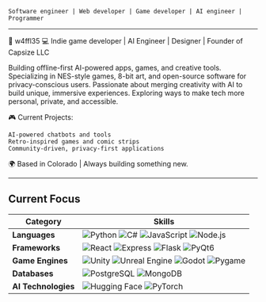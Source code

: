 `Software engineer | Web developer | Game developer | AI engineer | Programmer`

---

👾 w4ffl35
💻 Indie game developer | AI Engineer | Designer | Founder of Capsize LLC

Building offline-first AI-powered apps, games, and creative tools. Specializing in NES-style games, 8-bit art, and open-source software for privacy-conscious users. Passionate about merging creativity with AI to build unique, immersive experiences. Exploring ways to make tech more personal, private, and accessible.

🎮 Current Projects:

    AI-powered chatbots and tools
    Retro-inspired games and comic strips
    Community-driven, privacy-first applications

🌍 Based in Colorado | Always building something new.

---

## Current Focus

| Category      | Skills |
|---------------|--------|
| **Languages** | ![Python](https://img.shields.io/badge/-Python-3776AB?style=flat&logo=Python&logoColor=white) ![C#](https://img.shields.io/badge/-C%23-239120?style=flat&logo=c-sharp&logoColor=white) ![JavaScript](https://img.shields.io/badge/-JavaScript-F7DF1E?style=flat&logo=javascript&logoColor=black) ![Node.js](https://img.shields.io/badge/-Node.js-339933?style=flat&logo=node.js&logoColor=white) |
| **Frameworks** | ![React](https://img.shields.io/badge/-React-61DAFB?style=flat&logo=react&logoColor=black) ![Express](https://img.shields.io/badge/-Express-000000?style=flat&logo=express&logoColor=white) ![Flask](https://img.shields.io/badge/-Flask-000000?style=flat&logo=flask&logoColor=white) ![PyQt6](https://img.shields.io/badge/-PyQt6-41CD52?style=flat&logo=qt&logoColor=white) |
| **Game Engines** | ![Unity](https://img.shields.io/badge/-Unity3D-000000?style=flat&logo=unity&logoColor=white) ![Unreal Engine](https://img.shields.io/badge/-Unreal%20Engine-313131?style=flat&logo=unreal-engine&logoColor=white) ![Godot](https://img.shields.io/badge/-Godot-478CBF?style=flat&logo=godot-engine&logoColor=white) ![Pygame](https://img.shields.io/badge/-Pygame-000000?style=flat&logo=pygame&logoColor=white) |
| **Databases** | ![PostgreSQL](https://img.shields.io/badge/-PostgreSQL-336791?style=flat&logo=postgresql&logoColor=white) ![MongoDB](https://img.shields.io/badge/-MongoDB-47A248?style=flat&logo=mongodb&logoColor=white) |
| **AI Technologies** | ![Hugging Face](https://img.shields.io/badge/-Hugging%20Face-F9AB00?style=flat&logo=huggingface&logoColor=white) ![PyTorch](https://img.shields.io/badge/-PyTorch-EE4C2C?style=flat&logo=pytorch&logoColor=white) |
